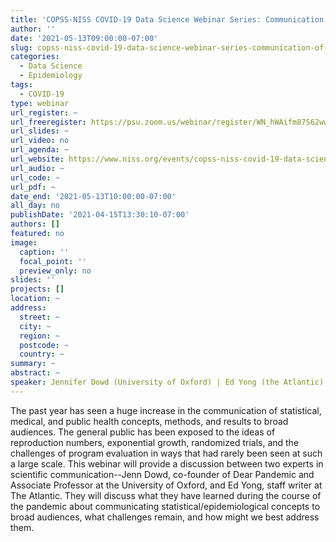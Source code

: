 ```yaml
---
title: 'COPSS-NISS COVID-19 Data Science Webinar Series: Communication of Statistical and Epidemiologic Concepts to Broad Audiences'
author: ''
date: '2021-05-13T09:00:00-07:00'
slug: copss-niss-covid-19-data-science-webinar-series-communication-of-statistical-and-epidemiologic-concepts-to-broad-audiences
categories:
  - Data Science
  - Epidemiology
tags:
  - COVID-19
type: webinar
url_register: ~
url_freeregister: https://psu.zoom.us/webinar/register/WN_hWAifm87S62wwlOSzp-9YQ
url_slides: ~
url_video: no
url_agenda: ~
url_website: https://www.niss.org/events/copss-niss-covid-19-data-science-webinar-series-7
url_audio: ~
url_code: ~
url_pdf: ~
date_end: '2021-05-13T10:00:00-07:00'
all_day: no
publishDate: '2021-04-15T13:30:10-07:00'
authors: []
featured: no
image:
  caption: ''
  focal_point: ''
  preview_only: no
slides: ''
projects: []
location: ~
address:
  street: ~
  city: ~
  region: ~
  postcode: ~
  country: ~
summary: ~
abstract: ~
speaker: Jennifer Dowd (University of Oxford) | Ed Yong (the Atlantic)
---
```

<!--more-->
The past year has seen a huge increase in the communication of statistical, medical, and public health concepts, methods, and results to broad audiences.  The general public has been exposed to the ideas of reproduction numbers, exponential growth, randomized trials, and the challenges of program evaluation in ways that had rarely been seen at such a large scale.  This webinar will provide a discussion between two experts in scientific communication--Jenn Dowd, co-founder of Dear Pandemic and Associate Professor at the University of Oxford, and Ed Yong, staff writer at The Atlantic. They will discuss what they have learned during the course of the pandemic about communicating statistical/epidemiological concepts to broad audiences, what challenges remain, and how might we best address them.